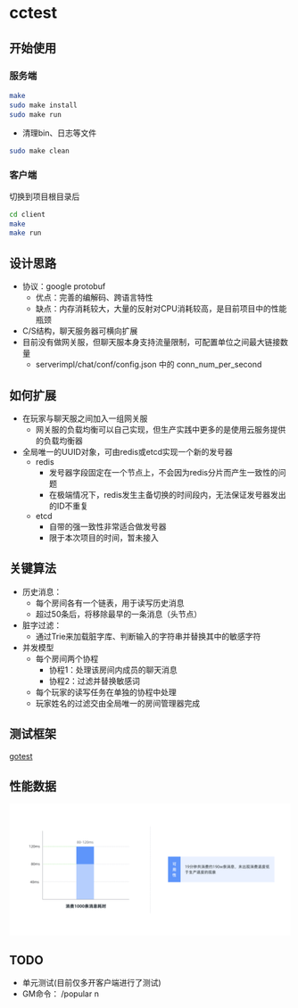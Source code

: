 # cctest
## 开始使用
### 服务端
```bash
make
sudo make install
sudo make run 
```
- 清理bin、日志等文件
```bash
sudo make clean
```

### 客户端
切换到项目根目录后
```bash
cd client
make
make run
```

## 设计思路
* 协议：google protobuf
  * 优点：完善的编解码、跨语言特性
  * 缺点：内存消耗较大，大量的反射对CPU消耗较高，是目前项目中的性能瓶颈
* C/S结构，聊天服务器可横向扩展
* 目前没有做网关服，但聊天服本身支持流量限制，可配置单位之间最大链接数量
  * serverimpl/chat/conf/config.json 中的 conn_num_per_second

## 如何扩展
* 在玩家与聊天服之间加入一组网关服
  * 网关服的负载均衡可以自己实现，但生产实践中更多的是使用云服务提供的负载均衡器
* 全局唯一的UUID对象，可由redis或etcd实现一个新的发号器
  * redis
    * 发号器字段固定在一个节点上，不会因为redis分片而产生一致性的问题
    * 在极端情况下，redis发生主备切换的时间段内，无法保证发号器发出的ID不重复
  * etcd
    * 自带的强一致性非常适合做发号器
    * 限于本次项目的时间，暂未接入

## 关键算法
* 历史消息：
  * 每个房间各有一个链表，用于读写历史消息
  * 超过50条后，将移除最早的一条消息（头节点）
* 脏字过滤：
  * 通过Trie来加载脏字库、判断输入的字符串并替换其中的敏感字符
* 并发模型  
  * 每个房间两个协程
    * 协程1：处理该房间内成员的聊天消息
    * 协程2：过滤并替换敏感词
  * 每个玩家的读写任务在单独的协程中处理
  * 玩家姓名的过滤交由全局唯一的房间管理器完成 
  
## 测试框架
[gotest](https://github.com/cweill/gotests)
  
## 性能数据
![image](https://github.com/Gorjess/cctest/blob/master/profile.png)

## TODO
* 单元测试(目前仅多开客户端进行了测试)
* GM命令： /popular n

  
  
